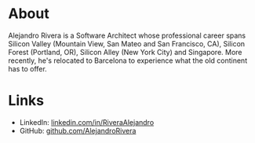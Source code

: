 # About
Alejandro Rivera is a Software Architect whose professional career spans Silicon Valley (Mountain View, San Mateo and San Francisco, CA), Silicon Forest (Portland, OR), Silicon Alley (New York City) and Singapore. More recently, he's relocated to Barcelona to experience what the old continent has to offer.

# Links

* <i class="fab fa-linkedin"></i> LinkedIn: [linkedin.com/in/RiveraAlejandro](https://www.linkedin.com/in/riveraalejandro)
* <i class="fab fa-github"></i> GitHub: [github.com/AlejandroRivera](https://github.com/alejandroRivera)
